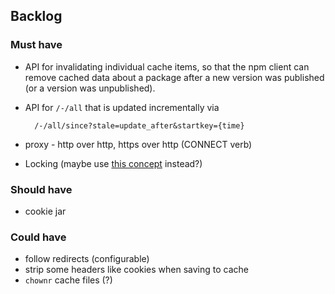 ## Backlog

### Must have
- API for invalidating individual cache items, so that the npm client can
  remove cached data about a package after a new version was published
  (or a version was unpublished).
- API for `/-/all` that is updated incrementally via

        /-/all/since?stale=update_after&startkey={time}

- proxy - http over http, https over http (CONNECT verb)
- Locking (maybe use [this concept](http://stackoverflow.com/a/18310623/69868)
  instead?)

### Should have

- cookie jar

### Could have
- follow redirects (configurable)
- strip some headers like cookies when saving to cache
- `chownr` cache files (?)
